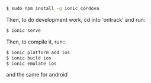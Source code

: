 
```bash
$ sudo npm install -g ionic cordova
```
Then, to do development work, cd into 'ontrack' and run:

```bash
$ ionic serve
```

Then, to compile it, run::

```bash
$ ionic platform add ios
$ ionic build ios
$ ionic emulate ios
```

and the same for android

